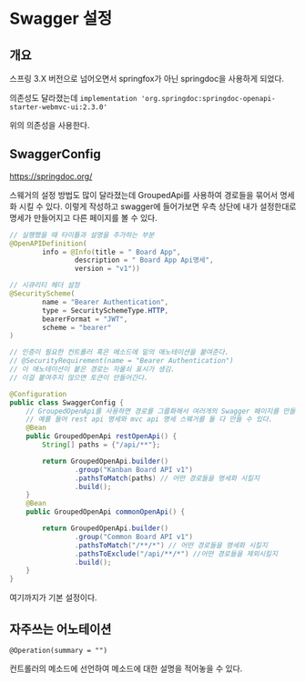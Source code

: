 # Swagger 설정

## 개요

스프링 3.X 버전으로 넘어오면서 springfox가 아닌 springdoc을 사용하게 되었다.

의존성도 달라졌는데
 `implementation 'org.springdoc:springdoc-openapi-starter-webmvc-ui:2.3.0'`

 위의 의존성을 사용한다.

## SwaggerConfig

https://springdoc.org/

스웨거의 설정 방법도 많이 달라졌는데 GroupedApi를 사용하여 경로들을 묶어서 명세화 시킬 수 있다. 이렇게 작성하고 swagger에 들어가보면 우측 상단에 내가 설정한대로 명세가 만들어지고 다른 페이지를 볼 수 있다.

```java
// 실행했을 때 타이틀과 설명을 추가하는 부분
@OpenAPIDefinition(
        info = @Info(title = " Board App",
                description = " Board App Api명세",
                version = "v1"))

// 시큐리티 헤더 설정
@SecurityScheme(
        name = "Bearer Authentication",
        type = SecuritySchemeType.HTTP,
        bearerFormat = "JWT",
        scheme = "bearer"
)

// 인증이 필요한 컨트롤러 혹은 메소드에 밑의 애노테이션을 붙여준다.
// @SecurityRequirement(name = "Bearer Authentication")
// 이 애노테이션이 붙은 경로는 자물쇠 표시가 생김.
// 이걸 붙여주지 않으면 토큰이 안들어간다.

@Configuration
public class SwaggerConfig {
    // GroupedOpenApi를 사용하면 경로를 그룹화해서 여러개의 Swagger 페이지를 만들 수 있다.
    // 예를 들어 rest api 명세와 mvc api 명세 스웨거를 둘 다 만들 수 있다.
    @Bean
    public GroupedOpenApi restOpenApi() {
        String[] paths = {"/api/**"};

        return GroupedOpenApi.builder()
                .group("Kanban Board API v1")
                .pathsToMatch(paths) // 어떤 경로들을 명세화 시킬지
                .build();
    }
    @Bean
    public GroupedOpenApi commonOpenApi() {

        return GroupedOpenApi.builder()
                .group("Common Board API v1")
                .pathsToMatch("/**/*") // 어떤 경로들을 명세화 시킬지
                .pathsToExclude("/api/**/*") //어떤 경로들을 제외시킬지
                .build();
    }
}
```

여기까지가 기본 설정이다.

## 자주쓰는 어노테이션

`@Operation(summary = "")`

컨트롤러의 메소드에 선언하여 메소드에 대한 설명을 적어놓을 수 있다.



